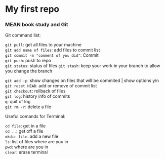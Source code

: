 <h1>My first repo</h1>
<h3>MEAN book study and Git</h3>


<p>Git command list:</p>

`git pull`: get all files to your machine<br>
`git add name of files`: add files to commit list<br>
`git commit -m "comment of you did"`: Commit<br>
`git push`: push to repo<br>
`git status`: status of files
`git stash`: keep your work in your branch to allow you change the branch<br>

`git add -p`: show changes on files that will be commited | show options y/n<br>
`git reset HEAD`: add or remove of commit list<br>
`git checkout`: rollback of files<br>
`git log`: history info of commits<br>
`q`: quit of log<br>
`git rm -r`: delete a file<br>

<p>Useful comands for Terminal:</p>

`cd file`: get in a file<br>
`cd ..`: get off a file<br>
`mkdir file`: add a new file<br>
`ls`: list of files where are you in<br>
`pwd`: where are you in<br>
`clear`: erase terminal<br>
